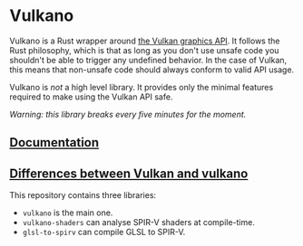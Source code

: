 # Vulkano

Vulkano is a Rust wrapper around [the Vulkan graphics API](https://www.khronos.org/vulkan/).
It follows the Rust philosophy, which is that as long as you don't use unsafe code you shouldn't
be able to trigger any undefined behavior. In the case of Vulkan, this means that non-unsafe code
should always conform to valid API usage.

Vulkano is *not* a high level library. It provides only the minimal features required to make
using the Vulkan API safe.

*Warning: this library breaks every five minutes for the moment.*

## [Documentation](http://tomaka.github.io/vulkano/vulkano/index.html)

## [Differences between Vulkan and vulkano](FEATURES.md)

This repository contains three libraries:

- `vulkano` is the main one.
- `vulkano-shaders` can analyse SPIR-V shaders at compile-time.
- `glsl-to-spirv` can compile GLSL to SPIR-V.
